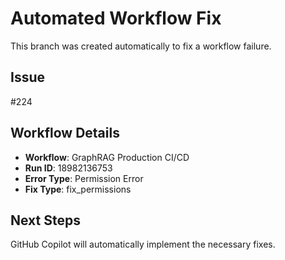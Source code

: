 # Automated Workflow Fix

This branch was created automatically to fix a workflow failure.

## Issue

#224

## Workflow Details

- **Workflow**: GraphRAG Production CI/CD
- **Run ID**: 18982136753
- **Error Type**: Permission Error
- **Fix Type**: fix_permissions

## Next Steps

GitHub Copilot will automatically implement the necessary fixes.
